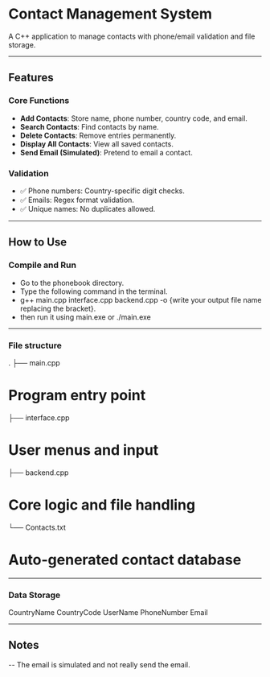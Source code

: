 # Contact Management System  

A C++ application to manage contacts with phone/email validation and file storage.  

---

## Features  

### Core Functions  
- **Add Contacts**: Store name, phone number, country code, and email.  
- **Search Contacts**: Find contacts by name.  
- **Delete Contacts**: Remove entries permanently.  
- **Display All Contacts**: View all saved contacts.  
- **Send Email (Simulated)**: Pretend to email a contact.  

### Validation  
- ✅ Phone numbers: Country-specific digit checks.  
- ✅ Emails: Regex format validation.  
- ✅ Unique names: No duplicates allowed.  

---

## How to Use  

### Compile and Run  
- Go to the phonebook directory.
- Type the following command in the terminal.
- g++ main.cpp interface.cpp backend.cpp -o {write your output file name replacing the bracket}.
- then run it using main.exe or ./main.exe

---


### File structure
.
├── main.cpp 
# Program entry point
├── interface.cpp 
# User menus and input
├── backend.cpp   
# Core logic and file handling
└── Contacts.txt      
# Auto-generated contact database

---

### Data Storage
CountryName CountryCode UserName PhoneNumber Email

---

## Notes
-- The email is simulated and not really send the email.



